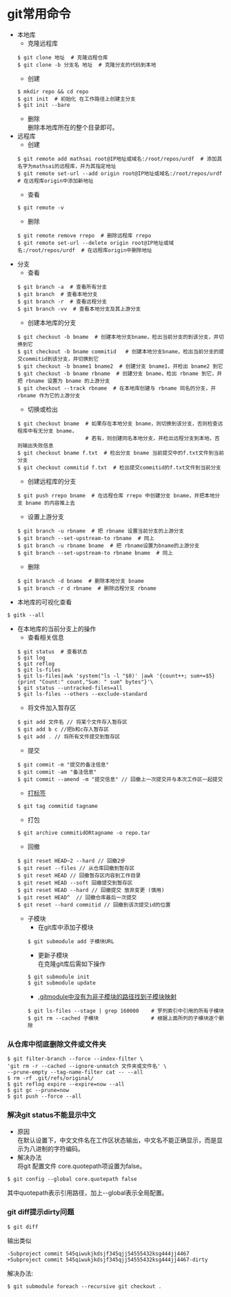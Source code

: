 # git常用命令
- 本地库
  - 克隆远程库
  ```
  $ git clone 地址  # 克隆远程仓库
  $ git clone -b 分支名 地址  # 克隆分支的代码到本地
  ```
  - 创建
  ```
  $ mkdir repo && cd repo
  $ git init  # 初始化 在工作路径上创建主分支
  $ git init --bare
  ```
  - 删除  
  删除本地库所在的整个目录即可。
- 远程库
  - 创建
  ```
  $ git remote add mathsai root@IP地址或域名:/root/repos/urdf  # 添加其名字为mathsai的远程库，并为其指定地址
  $ git remote set-url --add origin root@IP地址或域名:/root/repos/urdf  # 在远程库origin中添加新地址
  ```
  - 查看
  ```
  $ git remote -v
  ```
  - 删除
  ```
  $ git remote remove rrepo  # 删除远程库 rrepo
  $ git remote set-url --delete origin root@IP地址或域名:/root/repos/urdf  # 在远程库origin中删除地址
  ```
- 分支
  - 查看  
  ```
  $ git branch -a  # 查看所有分支
  $ git branch  # 查看本地分支
  $ git branch -r  # 查看远程分支
  $ git branch -vv  # 查看本地分支及其上游分支
  ```
  - 创建本地库的分支
  ```
  $ git checkout -b bname  # 创建本地分支bname，检出当前分支的到该分支，并切换到它
  $ git checkout -b bname commitid   # 创建本地分支bname，检出当前分支的提交commitid到该分支，并切换到它
  $ git checkout -b bname1 bname2  # 创建分支 bname1，并检出 bname2 到它
  $ git checkout -b bname rbname  # 创建分支 bname，检出 rbname 到它，并把 rbname 设置为 bname 的上游分支
  $ git checkout --track rbname  # 在本地库创建与 rbname 同名的分支，并 rbname 作为它的上游分支
  ```
  - 切换或检出
  ```
  $ git checkout bname  # 如果存在本地分支 bname，则切换到该分支，否则检查远程库中有无分支 bname，
                        # 若有，则创建同名本地分支，并检出远程分支到本地，否则输出失败信息
  $ git checkout bname f.txt  # 检出分支 bname 当前提交中的f.txt文件到当前分支
  $ git checkout commitid f.txt  # 检出提交commitid的f.txt文件到当前分支
  ```
  - 创建远程库的分支
  ```
  $ git push rrepo bname  # 在远程仓库 rrepo 中创建分支 bname，并把本地分支 bname 的内容推上去
  ```
  - 设置上游分支
  ```
  $ git branch -u rbname  # 把 rbname 设置当前分支的上游分支
  $ git branch --set-upstream-to rbname  # 同上
  $ git branch -u rbname bname  # 把 rbname设置为bname的上游分支
  $ git branch --set-upstream-to rbname bname  # 同上
  ```
  - 删除
  ```
  $ git branch -d bname  # 删除本地分支 bname
  $ git branch -r d rbname  # 删除远程分支 rbname
  ```
- 本地库的可视化查看
```
$ gitk --all
```
- 在本地库的当前分支上的操作
  - 查看相关信息
  ```
  $ git status  # 查看状态
  $ git log
  $ git reflog
  $ git ls-files
  $ git ls-files|awk 'system("ls -l "$0)' |awk '{count++; sum+=$5} {print "Count:" count,"Sum: " sum" bytes"}'\
  $ git status --untracked-files=all
  $ git ls-files --others --exclude-standard
  ```
  - 将文件加入暂存区
  ```
  $ git add 文件名 // 将某个文件存入暂存区
  $ git add b c //把b和c存入暂存区
  $ git add . // 将所有文件提交到暂存区
  ```
  - 提交
  ```
  $ git commit -m "提交的备注信息"
  $ git commit -am "备注信息"
  $ git commit --amend -m "提交信息" // 回撤上一次提交并与本次工作区一起提交
  ```
  - [打标签](https://www.jianshu.com/p/154d58451ef7)
  ```
  $ git tag commitid tagname
  ```
  - 打包
  ```
  $ git archive commitidORtagname -o repo.tar
  ```
  - 回撤
  ```
  $ git reset HEAD~2 --hard // 回撤2步
  $ git reset --files // 从仓库回撤到暂存区
  $ git reset HEAD // 回撤暂存区内容到工作目录
  $ git reset HEAD --soft 回撤提交到暂存区
  $ git reset HEAD --hard // 回撤提交 放弃变更 (慎用)
  $ git reset HEAD^  // 回撤仓库最后一次提交
  $ git reset --hard commitid // 回撤到该次提交id的位置
  ```
  - 子模块
    - 在git库中添加子模块
    ```
    $ git submodule add 子模块URL
    ```
    - 更新子模块  
    在克隆git库后需如下操作
    ```
    $ git submodule init
    $ git submodule update
    ```
    - [.gitmodule中没有为非子模块的路径找到子模块映射](https://stackoom.com/question/HYnt/gitmodule%E4%B8%AD%E6%B2%A1%E6%9C%89%E4%B8%BA%E9%9D%9E%E5%AD%90%E6%A8%A1%E5%9D%97%E7%9A%84%E8%B7%AF%E5%BE%84%E6%89%BE%E5%88%B0%E5%AD%90%E6%A8%A1%E5%9D%97%E6%98%A0%E5%B0%84)
    ```shell script
    $ git ls-files --stage | grep 160000    # 罗列索引中引用的所有子模块
    $ git rm --cached 子模块                 # 根据上面所列的子模块逐个删除
    ```
    

### 从仓库中彻底删除文件或文件夹
```
$ git filter-branch --force --index-filter \
'git rm -r --cached --ignore-unmatch 文件夹或文件名' \
--prune-empty --tag-name-filter cat -- --all
$ rm -rf .git/refs/original/
$ git reflog expire --expire=now --all
$ git gc --prune=now
$ git push --force --all
```

### 解决git status不能显示中文
- 原因  
  在默认设置下，中文文件名在工作区状态输出，中文名不能正确显示，而是显示为八进制的字符编码。
- 解决办法  
将git 配置文件 core.quotepath项设置为false。 
```shell script
$ git config --global core.quotepath false
```
其中quotepath表示引用路径，加上--global表示全局配置。

### git diff提示dirty问题
```shell script
$ git diff
```
输出类似
```shell script
-Subproject commit 545qiwukjkdsjf345qjj54555432ksg444jj4467
+Subproject commit 545qiwukjkdsjf345qjj54555432ksg444jj4467-dirty
```
解决办法:
```shell script
$ git submodule foreach --recursive git checkout .
```
